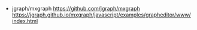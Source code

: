 * jgraph/mxgraph
https://github.com/jgraph/mxgraph
https://jgraph.github.io/mxgraph/javascript/examples/grapheditor/www/index.html
